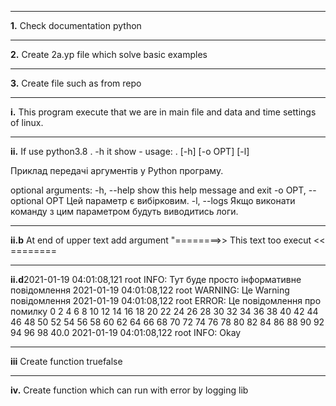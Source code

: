 ***
**1.** Check documentation python
***
**2.** Create 2a.yp file which solve basic examples
***
**3.** Create file such as from repo
***
**i.** This program execute that we are in main file and data and time settings of linux.
***
**ii.**  If use python3.8 . -h it show - usage: . [-h] [-o OPT] [-l]

Приклад передачі аргументів у Python програму.

optional arguments: -h, --help show this help message and exit -o OPT, --optional OPT Цей параметр є вибірковим. -l, --logs Якщо виконати команду з цим параметром будуть виводитись логи.
***
**ii.b** At end of upper text add argument "========>> This text too execut << ========
***
**ii.d**2021-01-19 04:01:08,121 root INFO: Тут буде просто інформативне повідомлення
2021-01-19 04:01:08,122 root WARNING: Це Warning повідомлення
2021-01-19 04:01:08,122 root ERROR: Це повідомлення про помилку
0 2 4 6 8 10 12 14 16 18 20 22 24 26 28 30 32 34 36 38 40 42 44 46 48 50 52 54 56 58 60 62 64 66 68 70 72 74 76 78 80 82 84 86 88 90 92 94 96 98 40.0
2021-01-19 04:01:08,122 root INFO: Okay
***
**iii** Create function truefalse
***
**iv.** Create function which can run with error by logging lib
